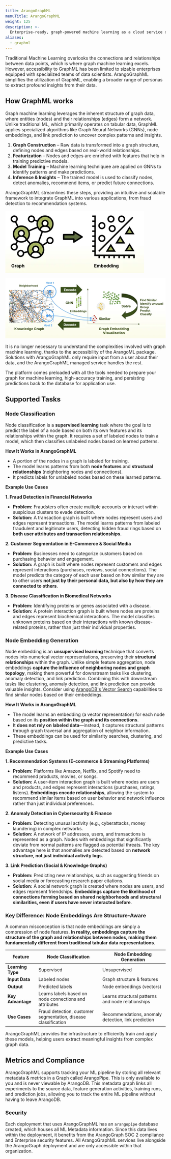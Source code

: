 ```yaml
---
title: ArangoGraphML
menuTitle: ArangoGraphML
weight: 125
description: >-
  Enterprise-ready, graph-powered machine learning as a cloud service or self-managed
aliases:
  - graphml
---
```

Traditional Machine Learning overlooks the connections and relationships
between data points, which is where graph machine learning excels. However,
accessibility to GraphML has been limited to sizable enterprises equipped with
specialized teams of data scientists. ArangoGraphML simplifies the utilization of GraphML,
enabling a broader range of personas to extract profound insights from their data.

## How GraphML works

Graph machine learning leverages the inherent structure of graph data, where entities (nodes) and their relationships (edges) form a network. Unlike traditional ML, which primarily operates on tabular data, GraphML applies specialized algorithms like Graph Neural Networks (GNNs), node embeddings, and link prediction to uncover complex patterns and insights.  

1. **Graph Construction** – Raw data is transformed into a graph structure, defining nodes and edges based on real-world relationships.  
2. **Featurization** – Nodes and edges are enriched with features that help in training predictive models.  
3. **Model Training** – Machine learning techniquee are applied on GNNs to identify patterns and make predictions.  
4. **Inference & Insights** – The trained model is used to classify nodes, detect anomalies, recommend items, or predict future connections.  

ArangoGraphML streamlines these steps, providing an intuitive and scalable framework to integrate GraphML into various applications, from fraud detection to recommendation systems.  

![GraphML Embeddings](../../../images/GraphML-Embeddings.webp)

![GraphML Workflow](../../../images/GraphML-How-it-works.webp)

It is no longer necessary to understand the complexities involved with graph
machine learning, thanks to the accessibility of the ArangoML package.
Solutions with ArangoGraphML only require input from a user about
their data, and the ArangoGraphML managed service handles the rest.

The platform comes preloaded with all the tools needed to prepare your graph
for machine learning, high-accuracy training, and persisting predictions back
to the database for application use.

## Supported Tasks

### Node Classification

Node classification is a **supervised learning** task where the goal is to predict the label of a node based on both its own features and its relationships within the graph. It requires a set of labeled nodes to train a model, which then classifies unlabeled nodes based on learned patterns.

**How It Works in ArangoGraphML**  
- A portion of the nodes in a graph is labeled for training.  
- The model learns patterns from both **node features** and **structural relationships** (neighboring nodes and connections).  
- It predicts labels for unlabeled nodes based on these learned patterns.  

**Example Use Cases**  

**1. Fraud Detection in Financial Networks**  
- **Problem:** Fraudsters often create multiple accounts or interact within suspicious clusters to evade detection.  
- **Solution:** A transaction graph is built where nodes represent users and edges represent transactions. The model learns patterns from labeled fraudulent and legitimate users, detecting hidden fraud rings based on **both user attributes and transaction relationships**.  

**2. Customer Segmentation in E-Commerce & Social Media**  
- **Problem:** Businesses need to categorize customers based on purchasing behavior and engagement.  
- **Solution:** A graph is built where nodes represent customers and edges represent interactions (purchases, reviews, social connections). The model predicts the category of each user based on how similar they are to other users **not just by their personal data, but also by how they are connected to others**.  

**3. Disease Classification in Biomedical Networks**  
- **Problem:** Identifying proteins or genes associated with a disease.  
- **Solution:** A protein interaction graph is built where nodes are proteins and edges represent biochemical interactions. The model classifies unknown proteins based on their interactions with known disease-related proteins, rather than just their individual properties.  

### Node Embedding Generation

Node embedding is an **unsupervised learning** technique that converts nodes into numerical vector representations, preserving their **structural relationships** within the graph. Unlike simple feature aggregation, node embeddings **capture the influence of neighboring nodes and graph topology**, making them powerful for downstream tasks like clustering, anomaly detection, and link prediction. Combining this with downstream tasks like clustering, anomaly detection, and link prediction can provide valuable insights. Consider using [ArangoDB's Vector Search](https://arangodb.com/2024/11/vector-search-in-arangodb-practical-insights-and-hands-on-examples/) capabilities to find similar nodes based on their embeddings. 

**How It Works in ArangoGraphML**  
- The model learns an embedding (a vector representation) for each node based on its **position within the graph and its connections**.  
- It **does not rely on labeled data**—instead, it captures structural patterns through graph traversal and aggregation of neighbor information.  
- These embeddings can be used for similarity searches, clustering, and predictive tasks.  

**Example Use Cases**  

**1. Recommendation Systems (E-commerce & Streaming Platforms)**  
- **Problem:** Platforms like Amazon, Netflix, and Spotify need to recommend products, movies, or songs.  
- **Solution:** A user-item interaction graph is built where nodes are users and products, and edges represent interactions (purchases, ratings, listens). **Embeddings encode relationships**, allowing the system to recommend similar items based on user behavior and network influence rather than just individual preferences.  

**2. Anomaly Detection in Cybersecurity & Finance**  
- **Problem:** Detecting unusual activity (e.g., cyberattacks, money laundering) in complex networks.  
- **Solution:** A network of IP addresses, users, and transactions is represented as a graph. Nodes with embeddings that significantly deviate from normal patterns are flagged as potential threats. The key advantage here is that anomalies are detected based on **network structure, not just individual activity logs**.  

**3. Link Prediction (Social & Knowledge Graphs)**  
- **Problem:** Predicting new relationships, such as suggesting friends on social media or forecasting research paper citations.  
- **Solution:** A social network graph is created where nodes are users, and edges represent friendships. **Embeddings capture the likelihood of connections forming based on shared neighborhoods and structural similarities, even if users have never interacted before**.  

### **Key Difference: Node Embeddings Are Structure-Aware**  
A common misconception is that node embeddings are simply a compression of node features. **In reality, embeddings capture the structure of the graph and relationships between nodes, making them fundamentally different from traditional tabular data representations**.  

| Feature                | Node Classification | Node Embedding Generation |
|------------------------|--------------------|--------------------------|
| **Learning Type**      | Supervised        | Unsupervised            |
| **Input Data**        | Labeled nodes      | Graph structure & features |
| **Output**            | Predicted labels  | Node embeddings (vectors) |
| **Key Advantage**     | Learns labels based on node connections and attributes | Learns structural patterns and node relationships |
| **Use Cases**         | Fraud detection, customer segmentation, disease classification | Recommendations, anomaly detection, link prediction |

ArangoGraphML provides the infrastructure to efficiently train and apply these models, helping users extract meaningful insights from complex graph data.

## Metrics and Compliance

ArangoGraphML supports tracking your ML pipeline by storing all relevant metadata
& metrics in a Graph called ArangoPipe. This is only available to you and is never
viewable by ArangoDB. This metadata graph links all experiments
to the source data, feature generation activities, training runs, and prediction
jobs, allowing you to track the entire ML pipeline without having to leave ArangoDB.

### Security

Each deployment that uses ArangoGraphML has an `arangopipe` database created,
which houses all ML Metadata information. Since this data lives within the deployment,
it benefits from the ArangoGraph SOC 2 compliance and Enterprise security features.
All ArangoGraphML services live alongside the ArangoGraph deployment and are only
accessible within that organization.